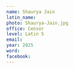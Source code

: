 ```yaml
---
name: Shaurya Jain
latin_name: 
photo: Shaurya-Jain.jpg
office: Censor
level: Latin 5 
email: 
year: 2025
word: 
facebook: 
---
```


